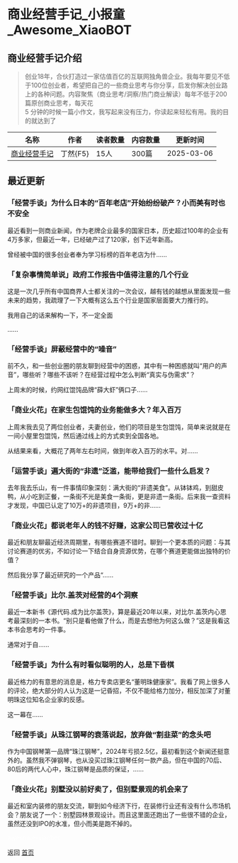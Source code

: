 # 商业经营手记_小报童_Awesome_XiaoBOT

## 商业经营手记介绍
> 创业18年，合伙打造过一家估值百亿的互联网独角兽企业。我每年要见不低于100位创业者，希望把自己的一些商业思考与你分享，启发你解决创业路上的各种问题。内容聚焦（商业思考/洞察/热门商业解读）每年不低于200篇原创商业思考，每天花  
5 分钟的时候一篇小作文，我写起来没有压力，你读起来轻松有用。我的目的就达到了  
  


|名称|作者|读者数量|内容数量|更新时间|
|---|---|---|---|---|
|[商业经营手记](https://xiaobot.net/p/007?refer=0b133df9-27dc-423b-8101-639049001c13)|丁然{F5}|15人|300篇|2025-03-06|

## 最近更新
### 「经营手谈」为什么日本的“百年老店”开始纷纷破产？小而美有时也不安全

最近看到一则商业新闻，作为老牌企业最多的国家日本，历史超过100年的企业有4万多家，但最近一年，已经破产过了120家，创下近年新高。

曾经被中国的很多创业者奉为学习标榜的百年老店为什......

### 「复杂事情简单说」政府工作报告中值得注意的几个行业

这是一次几乎所有中国商界人士都关注的一次会议，越有钱的越想从里面发现一些未来的趋势，我疏理了一下大概有这么五个行业是国家层面要大力推行的。

我用自己的话来解构一下，不一定全面

......

### 「经营手谈」屏蔽经营中的“噪音”

前不久，和一些创业圈的朋友聊到经营中的困惑，其中有一种困惑就叫“用户的声音”，哪些听？哪些不该听？在经营过程中怎么判断“真实与伪需求”？

上周末的时候，约网红馄饨品牌“薛大虾”俩口子......

### 「商业火花」在家生包馄饨的业务能做多大？年入百万

上周末我去见了两位创业者，夫妻创业，他们的项目是生包馄饨，简单来说就是在一间小屋里包馄饨，然后通过线上的方式卖到全国各地。

从结果来看，大概花了两年左右时间，做到年收入百万的水平。对......

### 「运营手谈」遍大街的“非遗”泛滥，能带给我们一些什么启发？

去年我去乐山，有一件事情印象深刻：满大街的“非遗美食”。从钵钵鸡，到甜皮鸭，从小吃到正餐，一条街不光是美食一条街，更是非遗一条街。后来我一查资料才发现，中国已认定了10万+的非遗项目，9万+的非......

### 「商业火花」都说老年人的钱不好赚，这家公司已营收过十亿

最近和朋友聊最近经济周期里，有哪些赛道不错时。聊到一个更本质的问题：与其讨论赛道的优劣，不如讨论一下结合自身资源优势，在哪个赛道更能做出独特的价值？

然后我分享了最近研究的一个产品“......

### 「经营手谈」比尔.盖茨对经营的4个洞察

最近一本新书《源代码.成为比尔盖茨》，算是最近20年以来，对比尔.盖茨内心思考最深刻的一本书。“别只是看他做了什么，而是去想他为何这么做？”这是我看这本书会思考的一件事。

通常对于自......

### 「经营手谈」为什么有时看似聪明的人，总是下昏棋

最近格力的有意思的消息是，格力专卖店更名“董明珠健康家”。我看了网上很多人的评论，绝大部分的人认为这是一记昏招，不仅不能给格力加分，相反加深了对董明珠这位知名企业家的反感。

这一幕在......

### 「经营手谈」从珠江钢琴的衰落说起，放弃做“割韭菜”的念头吧

作为中国钢琴第一品牌“珠江钢琴”，2024年亏损2.5亿，最初看到这个新闻还挺意外的。虽然我不弹钢琴，也从没买过珠江钢琴任何一款产品，但在中国的70后、80后的两代人心中，珠江钢琴是品质的保证，......

### 「商业火花」别墅没以前好卖了，但别墅景观的机会来了

最近和室内装修的朋友交流，聊到如今经济下行，在装修行业还有没有什么市场机会？朋友说了一个：别墅园林景观设计。而且这里面还跑出了一些很不错的企业，虽然还没到IPO的水准，但小而美是跑不掉的。


<a href="https://github.com/Reno9527/awesome-xiaobot" style="color: white; text-decoration: none;">awesome-xiaobot</a>

返回 [首页](../README.md)
